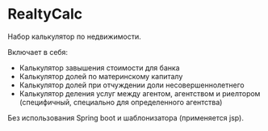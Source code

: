 # RealtyCalc

Набор калькулятор по недвижимости.

Включает в себя:
- Калькулятор завышения стоимости для банка
- Калькулятор долей по материнскому капиталу
- Калькулятор долей при отчуждении доли несовершеннолетнего
- Калькулятор деления услуг между агентом, агентством и риелтором (специфичный, специально для определенного агентства)

Без использования Spring boot и шаблонизатора (применяется jsp).
